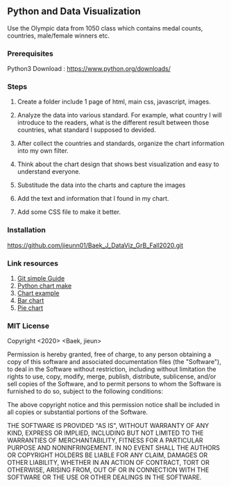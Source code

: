 ## Python and Data Visualization

Use the Olympic data from 1050 class which contains medal counts, countries, male/female winners etc.

### Prerequisites

Python3
Download : https://www.python.org/downloads/

### Steps

1. Create a folder include 1 page of html, main css, javascript, images.

2. Analyze the data into various standard. For example, what country I will introduce to the readers, what is the different result between those countries, what standard I supposed to devided. 

3. After collect the countries and standards, organize the chart information into my own filter. 

4. Think about the chart design that shows best visualization and easy to understand everyone.

5. Substitude the data into the charts and capture the images

6. Add the text and information that I found in my chart.

7. Add some CSS file to make it better.


### Installation
https://github.com/jieunn01/Baek_J_DataViz_GrB_Fall2020.git

### Link resources
1. [Git simple Guide](http://rogerdudler.github.io/git-guide/)
2. [Python chart make](https://matplotlib.org/gallery/index.html)
3. [Chart example](https://www.w3schools.com/python/matplotlib_intro.asp)
4. [Bar chart](https://www.tutorialspoint.com/matplotlib/matplotlib_bar_plot.htm)
5. [Pie chart](https://matplotlib.org/3.1.1/gallery/pie_and_polar_charts/pie_features.html)


### MIT License
Copyright <2020> <Baek, jieun>

Permission is hereby granted, free of charge, to any person obtaining a copy of this software and associated documentation files (the "Software"), to deal in the Software without restriction, including without limitation the rights to use, copy, modify, merge, publish, distribute, sublicense, and/or sell copies of the Software, and to permit persons to whom the Software is furnished to do so, subject to the following conditions:

The above copyright notice and this permission notice shall be included in all copies or substantial portions of the Software.

THE SOFTWARE IS PROVIDED "AS IS", WITHOUT WARRANTY OF ANY KIND, EXPRESS OR IMPLIED, INCLUDING BUT NOT LIMITED TO THE WARRANTIES OF MERCHANTABILITY, FITNESS FOR A PARTICULAR PURPOSE AND NONINFRINGEMENT. IN NO EVENT SHALL THE AUTHORS OR COPYRIGHT HOLDERS BE LIABLE FOR ANY CLAIM, DAMAGES OR OTHER LIABILITY, WHETHER IN AN ACTION OF CONTRACT, TORT OR OTHERWISE, ARISING FROM, OUT OF OR IN CONNECTION WITH THE SOFTWARE OR THE USE OR OTHER DEALINGS IN THE SOFTWARE.

